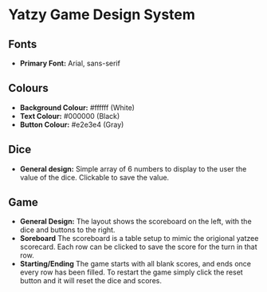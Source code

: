 # Yatzy Game Design System

## Fonts
- **Primary Font:** Arial, sans-serif


## Colours
- **Background Colour:** #ffffff (White)
- **Text Colour:** #000000 (Black)
- **Button Colour:** #e2e3e4 (Gray)


## Dice
- **General design:** Simple array of 6 numbers to display to the user the value of the dice. Clickable to save the value.

## Game
- **General Design:** The layout shows the scoreboard on the left, with the dice and buttons to the right.
- **Soreboard** The scoreboard is a table setup to mimic the origional yatzee scorecard. Each row can be clicked to save the score for the turn in that row.
- **Starting/Ending** The game starts with all blank scores, and ends once every row has been filled. To restart the game simply click the reset button and it will reset the dice and scores.